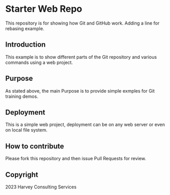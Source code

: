# Starter Web Repo

This repository is for showing how Git and GitHub work. Adding a line for rebasing example.

## Introduction

This example is to show different parts of the Git repository and various commands using a web project. 

## Purpose

As stated above, the main Purpose is to provide simple exmples for Git training demos. 

## Deployment

This is a simple web project, deployment can be on any web server or even on local file system. 

## How to contribute

Please fork this repository and then issue Pull Requests for review.

## Copyright

2023 Harvey Consulting Services
